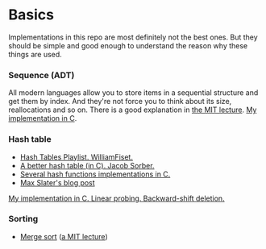 # Basics

Implementations in this repo are most definitely not the best ones. But they should be simple and good enough to understand the reason why these things are used.

### Sequence (ADT)

All modern languages allow you to store items in a sequential structure and get them by index. And they're not force you to think about its size, reallocations and so on.
There is a good explanation in [the MIT lecture](https://youtu.be/CHhwJjR0mZA?si=HczOKCTEwWgjlTbG). [My implementation in C](./sequence.c).

### Hash table

- [Hash Tables Playlist. WilliamFiset.](https://youtube.com/playlist?list=PLDV1Zeh2NRsDH5Wq-Vk5tDb8gH03cULZS&si=qkRr_bu5co1CoVA9)
- [A better hash table (in C). Jacob Sorber.](https://youtu.be/KI_V91UdL1I?si=WshHTSeFb21RoUno)
- [Several hash functions implementations in C.](http://www.cse.yorku.ca/~oz/hash.html)
- [Max Slater's blog post](https://thenumb.at/Hashtables)

[My implementation in C. Linear probing. Backward-shift deletion.](./hashtable.c)

### Sorting

* [Merge sort](./merge_sort.c) ([a MIT lecture](https://youtu.be/oS9aPzUNG-s?si=8tF4PDGuiyS0Uq-b))
